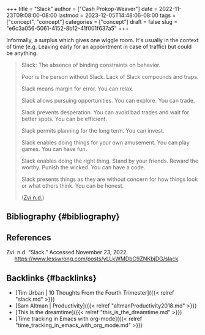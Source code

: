 +++
title = "Slack"
author = ["Cash Prokop-Weaver"]
date = 2022-11-23T09:08:00-08:00
lastmod = 2023-12-05T14:48:06-08:00
tags = ["concept", "concept"]
categories = ["concept"]
draft = false
slug = "e6c3a056-5061-4152-8b12-41f001f637a5"
+++

Informally, a surplus which gives one wiggle room. It's usually in the context of time (e.g. Leaving early for an appointment in case of traffic) but could be anything.

> Slack: The absence of binding constraints on behavior.
>
> Poor is the person without Slack. Lack of Slack compounds and traps.
>
> Slack means margin for error. You can relax.
>
> Slack allows pursuing opportunities. You can explore. You can trade.
>
> Slack prevents desperation. You can avoid bad trades and wait for better spots. You can be efficient.
>
> Slack permits planning for the long term. You can invest.
>
> Slack enables doing things for your own amusement. You can play games. You can have fun.
>
> Slack enables doing the right thing. Stand by your friends. Reward the worthy. Punish the wicked. You can have a code.
>
> Slack presents things as they are without concern for how things look or what others think. You can be honest.
>
> (<a href="#citeproc_bib_item_1">Zvi n.d.</a>)


## Bibliography {#bibliography}

## References

<style>.csl-entry{text-indent: -1.5em; margin-left: 1.5em;}</style><div class="csl-bib-body">
  <div class="csl-entry"><a id="citeproc_bib_item_1"></a>Zvi. n.d. “Slack.” Accessed November 23, 2022. <a href="https://www.lesswrong.com/posts/yLLkWMDbC9ZNKbjDG/slack">https://www.lesswrong.com/posts/yLLkWMDbC9ZNKbjDG/slack</a>.</div>
</div>


## Backlinks {#backlinks}

-   [Tim Urban | 10 Thoughts From the Fourth Trimester]({{< relref "slack.md" >}})
-   [Sam Altman | Productivity]({{< relref "altmanProductivity2018.md" >}})
-   [This is the dreamtime]({{< relref "this_is_the_dreamtime.md" >}})
-   [Time tracking in Emacs with org-mode]({{< relref "time_tracking_in_emacs_with_org_mode.md" >}})
